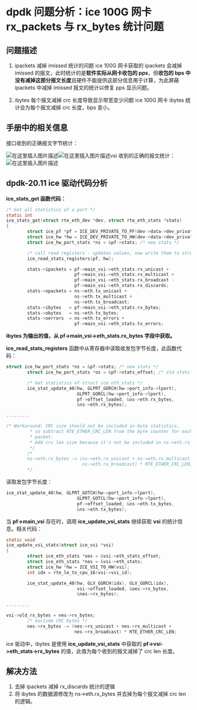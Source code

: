 # dpdk 问题分析：ice 100G 网卡 rx_packets 与 rx_bytes 统计问题
## 问题描述
1. ipackets 减掉 imissed 统计的问题
ice 100G 网卡获取的 ipackets 会减掉 imissed 的报文，此时统计的是**软件实际从网卡收包的 pps**，但**收包的 bps 中没有减掉这部分报文长度**且硬件不能提供这部分信息用于计算，为此屏蔽 ipackets 中减掉 imissed 报文的统计以修复 pps 显示问题。

2. ibytes 每个报文减掉 crc 长度导致显示带宽变少问题
ice 100G 网卡 ibytes 统计会为每个报文减掉 crc 长度，bps 变小。

## 手册中的相关信息

接口收到的正确报文字节统计：

![在这里插入图片描述](https://img-blog.csdnimg.cn/1744616813c44ea5bf64683006062ad6.png)![在这里插入图片描述](https://img-blog.csdnimg.cn/1bd8d0fd18db4926a7ff409232e1065f.png)vsi 收到的正确的报文统计：
![在这里插入图片描述](https://img-blog.csdnimg.cn/457d38d2252c4ab0a22be3d7d5c39da8.png?x-oss-process=image/watermark,type_ZmFuZ3poZW5naGVpdGk,shadow_10,text_aHR0cHM6Ly9ibG9nLmNzZG4ubmV0L0xvbmd5dV93bHo=,size_16,color_FFFFFF,t_70)
## dpdk-20.11 ice 驱动代码分析

**ice_stats_get 函数代码：**
```c
/* Get all statistics of a port */
static int
ice_stats_get(struct rte_eth_dev *dev, struct rte_eth_stats *stats)
{
        struct ice_pf *pf = ICE_DEV_PRIVATE_TO_PF(dev->data->dev_private);
        struct ice_hw *hw = ICE_DEV_PRIVATE_TO_HW(dev->data->dev_private);
        struct ice_hw_port_stats *ns = &pf->stats; /* new stats */

        /* call read registers - updates values, now write them to struct */
        ice_read_stats_registers(pf, hw);

        stats->ipackets = pf->main_vsi->eth_stats.rx_unicast +
                          pf->main_vsi->eth_stats.rx_multicast +
                          pf->main_vsi->eth_stats.rx_broadcast -
                          pf->main_vsi->eth_stats.rx_discards;
        stats->opackets = ns->eth.tx_unicast +
                          ns->eth.tx_multicast +
                          ns->eth.tx_broadcast;
        stats->ibytes   = pf->main_vsi->eth_stats.rx_bytes;
        stats->obytes   = ns->eth.tx_bytes;
        stats->oerrors  = ns->eth.tx_errors +
                          pf->main_vsi->eth_stats.tx_errors;
```

**ibytes 为输出的值，从 pf->main_vsi->eth_stats.rx_bytes 字段中获取。**

**ice_read_stats_registers** 函数中从寄存器中读取收发包字节长度，此函数代码：

```c
struct ice_hw_port_stats *ns = &pf->stats; /* new stats */
        struct ice_hw_port_stats *os = &pf->stats_offset; /* old stats */

        /* Get statistics of struct ice_eth_stats */
        ice_stat_update_40(hw, GLPRT_GORCH(hw->port_info->lport),
                           GLPRT_GORCL(hw->port_info->lport),
                           pf->offset_loaded, &os->eth.rx_bytes,
                           &ns->eth.rx_bytes);

.........

/* Workaround: CRC size should not be included in byte statistics,
         * so subtract RTE_ETHER_CRC_LEN from the byte counter for each rx
         * packet.
         * Add crc len size because it's not be included in ns->eth.rx_bytes!
         */
        /*
        ns->eth.rx_bytes -= (ns->eth.rx_unicast + ns->eth.rx_multicast +
                             ns->eth.rx_broadcast) * RTE_ETHER_CRC_LEN;
        */
```

读取发包字节长度：

```c
ice_stat_update_40(hw, GLPRT_GOTCH(hw->port_info->lport),
                           GLPRT_GOTCL(hw->port_info->lport),
                           pf->offset_loaded, &os->eth.tx_bytes,
                           &ns->eth.tx_bytes);
```

当 **pf->main_vsi** 存在时，调用 **ice_update_vsi_stats** 继续获取 **vsi** 的统计信息。相关代码：

```c
static void
ice_update_vsi_stats(struct ice_vsi *vsi)
{
        struct ice_eth_stats *oes = &vsi->eth_stats_offset;
        struct ice_eth_stats *nes = &vsi->eth_stats;
        struct ice_hw *hw = ICE_VSI_TO_HW(vsi);
        int idx = rte_le_to_cpu_16(vsi->vsi_id);

        ice_stat_update_40(hw, GLV_GORCH(idx), GLV_GORCL(idx),
                           vsi->offset_loaded, &oes->rx_bytes,
                           &nes->rx_bytes);

.........

vsi->old_rx_bytes = nes->rx_bytes;
        /* exclude CRC bytes */
        nes->rx_bytes -= (nes->rx_unicast + nes->rx_multicast +
                          nes->rx_broadcast) * RTE_ETHER_CRC_LEN;
```

ice 驱动中，ibytes 是使用 **ice_update_vsi_stats** 中获取的 **pf->vsi->eth_stats->rx_bytes** 的值，此值为每个收到的报文减掉了 crc len 长度。

## 解决方法
1. 去掉 ipackets 减掉 rx_discards 统计的逻辑
2. 将 ibytes 的数据源修改为 ns->eth.rx_bytes 并去掉为每个报文减掉 crc len 的逻辑。

